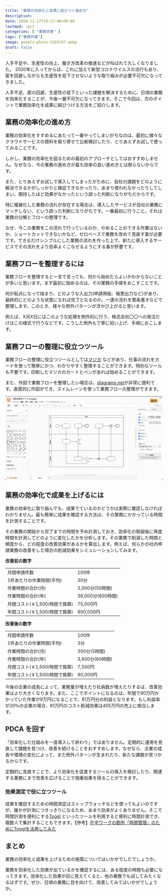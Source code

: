 ```yaml
---
title: "業務の効率化と成果に結びつく進め方"
description: 
date: 2020-11-17T19:17:00+09:00
lastmod: :git
categories: [ "業務改善" ]
tags: ["事務作業"]
image: pexels-photo-3183197.webp
draft: false
---
```

人手不足や、生産性の向上、働き方改革の推進などが叫ばれて久しくなりました。
2020年に入ってからは、これに加えて新型コロナウイルスの流行もあり、密を回避しながらも生産性を低下させないような取り組みが必要不可欠になってきました。

人手不足、密の回避、生産性の低下といった課題を解決するために、日頃の業務を効率化することが、今後一層不可欠になってきます。そこで今回は、次のポイントで業務効率化を成果に結びつける方法をご紹介します。

## 業務の効率化の進め方
業務の効率化をすすめるにあたって一番やってしまいがちなのは、最初に様々なクラウドサービスの資料を取り寄せて比較検討したり、とりあえずお試しで使ってみることです。

しかし、業務の効率化を図るための最初のアプローチとしてはおすすめしません。なぜなら、今の業務の進め方が最も効率の良い進め方とは限らないからです。

また、とりあえずお試しで導入してしまったがために、自社の課題をどのように解決できるかがしっかりと検証できなかったり、あまり使われなかったりしてしまい、期待したほど効果がなかったという誤った判断になりがちだからです。

特に複雑化した業務の流れが存在する場合は、導入したサービスが自社の業務にマッチしない、という誤った判断になりがちです。一番最初に行うこと。それは業務の分解とフローの整理です。

なぜ、今この業務をこの流れで行っているのか、やめることのできる作業はないか、ショートカットできないかなど、ゼロベースで業務を改めて見直す事が必要です。できるだけシンプルにした業務の流れを作った上で、新たに導入するサービスでその流れをより効率よくこなせるようにする事が肝要です。

## 業務フローを整理するには
業務フローを整理すると一言で言っても、何から始めたらよいかわからないことが多いと思います。まず最初に始めるのは、その業務の手順をおこすことです。

何が起点になって始まり、どのような入出力(申請用紙、帳票出力など)があり、最終的にどのような状態になれば完了となるのか。一連の流れを箇条書きなどで整理します。このとき、様々な例外パターンが浮かび上がると思います。

例えば、X月X日にはこのような処理を例外的に行う、株式会社〇〇への発注だけはこの様式で行うなどです。こうした例外も丁寧に拾い上げ、手順におこします。

## 業務フローの整理に役立つツール

業務フローの整理に役立つツールとしては[マジカ](https://www.magicaland.org/%E3%83%9E%E3%82%B8%E3%82%AB%E3%81%A3%E3%81%A6%E4%BD%95/) などがあり、仕事の流れをカードを使って簡単にかつ、わかりやすく整理することができます。特別なツールも不要です。印刷したマジカのカードとペンがあれば始めることができます。


<!-- wp:paragraph -->
また、作図で業務フローを整理したい場合は、[diagrams.net](https://app.diagrams.net/)が非常に便利です。直感的に作図ができ、スイムレーンを使って業務フローの整理ができます。

![diagrams.net](業務フロー.webp)

## 業務の効率化で成果を上げるには
業務の効率化に取り組んでも、成果でているのかどうかは実際に確認しなければわかりません。最も簡単に成果を確認する方法は、その業務にかかっている時間を計測することです。

その業務の開始から完了までの時間を予め計測しておき、効率化の取組後に再度時間を計測してどのように変化したかを分析します。その業務で削減した時間と頻度から、どの程度の改善効果があるかを算出します。例えば、何らかの社内申請業務の改善をした場合の削減効果をシミュレーションしてみます。

**改善前の数字**

|  	 |   |
|---|---|
| 月間申請件数  | 100件  |
| 1件あたりの作業時間(平均)	  | 30分  |
| 作業時間の合計(月)	  | 3,000分(50時間)  |
| 作業時間の合計(年)	  | 36,000分(600時間)  |
| 月間コスト(￥1,500/時間で換算)		  | 75,000円|
| 年間コスト(￥1,500/時間で換算)		  | 900,000円  |

**改善後の数字**

|  	 |   |
|---|---|
| 月間申請件数  | 100件  |
| 1件あたりの作業時間(平均)	  | 3分  |
| 作業時間の合計(月)	  | 300分(5時間) |
| 作業時間の合計(年)	  | 3,600分(60時間)  |
| 月間コスト(￥1,500/時間で換算)		  | 7,500円|
| 年間コスト(￥1,500/時間で換算)		  | 90,000円  |

今後の企業の成長によって、業務量が増えたり社員数が増えたりするば、改善効果はより大きくなります。また、ここでポイントになるのは、年間で90万円かかっていた作業が9万円になることで、81万円分の利益となります。もし利益率が20％の企業の場合、81万円のコスト削減効果は405万円の売上に相当します。

## PDCA を回す
「効率化した仕組みを一度導入して終わり」ではありません。定期的に運用を見直して課題を見つけ、改善を続けることをおすすめします。なぜなら、企業の成長や環境の変化によって、また例外パターンが生まれたり、新たな課題が見つかるからです。

定期的に見直すことで、より効率化を促進するツールの導入を検討したり、関連する業務にまで改善を広げることで相乗効果を得ることができます。

### 効果測定で役に立つツール
成果を確認するための時間測定はストップウォッチなどを使ってもよいのですが、誰かが計測につきっきりになるため、あまり効率がよくありません。そこで時間計測を便利にする[Toggl](https://toggl.com/track/) といったツールを利用すると便利に時間計測でき、複数人で集計することもできます。【参考】[在宅ワークの勘所「時間管理」のためにTogglを活用してみた](https://ascii.jp/elem/000/004/012/4012306/)

## まとめ
業務の効率化と成果を上げるための施策についてはいかがでしたでしょうか。

業務を効率化した効果が出ているかを確認するには、ある程度の時間も必要になってきます。効率化した効果が目に見えてくると、他の業務でも試してみたくなるはずです。ぜひ、日頃の業務に目を向けて、改善してみてはいかがでしょうか。